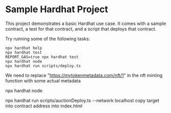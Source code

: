 # Sample Hardhat Project

This project demonstrates a basic Hardhat use case. It comes with a sample contract, a test for that contract, and a script that deploys that contract.

Try running some of the following tasks:

```shell
npx hardhat help
npx hardhat test
REPORT_GAS=true npx hardhat test
npx hardhat node
npx hardhat run scripts/deploy.ts
```
We need to replace "https://mytokenmetadata.com/nft/1" in the nft minting function with some actual metadata

npx hardhat node
<!-- npx hardhat run scripts/mint-nfts.ts --network localhost -->
npx hardhat run scripts/auctionDeploy.ts --network localhost
copy target into contract address into index.html